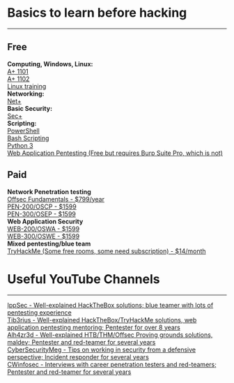 # Basics to learn  before hacking
---
## Free
__**Computing, Windows, Linux:**__  
[A+ 1101](<https://www.professormesser.com/free-a-plus-training/220-1101/220-1101-video/220-1101-training-course/>)  
[A+ 1102](<https://www.professormesser.com/free-a-plus-training/220-1102/220-1102-video/220-1102-training-course/>)  
[Linux training](<https://linuxjourney.com/>)  
__**Networking:**__  
[Net+](<https://www.professormesser.com/network-plus/n10-008/n10-008-video/n10-008-training-course/>)  
__**Basic Security:**__  
[Sec+](<https://www.professormesser.com/security-plus/sy0-601/sy0-601-video/sy0-601-comptia-security-plus-course/>)  
__**Scripting:**__  
[PowerShell](<https://learn.microsoft.com/en-us/training/modules/script-with-powershell/>)  
[Bash Scripting](<https://www.freecodecamp.org/news/shell-scripting-crash-course-how-to-write-bash-scripts-in-linux/>)  
[Python 3](<https://www.codecademy.com/learn/learn-python-3>)  
[Web Application Pentesting (Free but requires Burp Suite Pro, which is not)](<https://portswigger.net/web-security>)  

## Paid
__**Network Penetration testing**__  
[Offsec Fundamentals - $799/year](<https://www.offsec.com/products/fundamentals/>)  
[PEN-200/OSCP - $1599](<https://www.offsec.com/courses/pen-200/>)  
[PEN-300/OSEP - $1599](<https://www.offsec.com/courses/pen-300/>)  
__**Web Application Security**__  
[WEB-200/OSWA - $1599](<https://www.offsec.com/courses/web-200/>)  
[WEB-300/OSWE - $1599](<https://www.offsec.com/courses/web-300/>)  
__**Mixed pentesting/blue team**__  
[TryHackMe (Some free rooms, some need subscription) - $14/month](<https://tryhackme.com/>)  



# Useful YouTube Channels 
---
[IppSec - Well-explained HackTheBox solutions; blue teamer with lots of pentesting experience](<https://www.youtube.com/@ippsec>)  
[Tib3rius - Well-explained HackTheBox/TryHackMe solutions, web application pentesting mentoring; Pentester for over 8 years](<https://www.youtube.com/@Tib3rius>)  
[Alh4zr3d - Well-explained HTB/THM/Offsec Proving grounds solutions, maldev; Pentester and red-teamer for several years](<https://www.youtube.com/@alh4zr3d3/>)  
[CyberSecurityMeg - Tips on working in security from a defensive perspective; Incident responder for several years](<https://www.youtube.com/@CybersecurityMeg/>)  
[CWinfosec - Interviews with career penetration testers and red-teamers; Pentester and red-teamer for several years](<https://www.youtube.com/@cwinfosec/>)  
